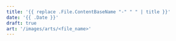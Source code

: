 ```yaml
---
title: '{{ replace .File.ContentBaseName "-" " " | title }}'
date: '{{ .Date }}'
draft: true
art: '/images/arts/<file_name>'
---
```

